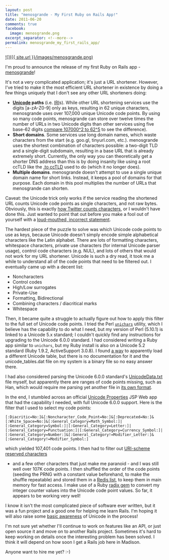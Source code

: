 ```yaml
---
layout: post
title: "menosgrande - My First Ruby on Rails App!"
date: 2011-06-20
comments: true
facebook:
  image: menosgrande.png
excerpt_separator: <!--more-->
permalink: menosgrande_my_first_rails_app/
---
```


[Unicode]: http://unicode.org/standard/WhatIsUnicode.html

[![]({{ site.url }}/images/menosgrande.png)](http://menosgrande.org)

I'm proud to announce the release of my first Ruby on Rails app -
[menosgrande](http://menosgrande.org)!

It's not a very complicated application; it's just a URL shortener.  However,
I've tried to make it the most efficient URL shortener in existence by doing
a few things uniquely that I don't see any other URL shorteners doing:

<!--more-->

* **[Unicode][] paths** (i.e. [IRI](http://tools.ietf.org/html/rfc3987)s).
  While other URL shortening services use the digits [a-zA-Z0-9] only as keys,
  resulting in 62 unique characters, menosgrande uses over 107,000 unique
  Unicode code points. By using so many code points, menosgrande can store
  over twelve times the number of URLs in two Unicode digits than other
  services using five base-62 digits
  [compare 107000^2 to 62^5](http://www.google.com/search?q=107000^2%2F62^5)
  to see the difference).
* **Short domains**. Some services use long domain names,
  which waste characters from the start (e.g. goo.gl, tinyurl.com, etc.).
  menosgrande uses the shortest combination of characters possible: a two-digit
  TLD and a single-digit subdomain, resulting in a base URL that is already
  extremely short.  Currently, the only way you can theoretically get a shorter
  DNS address than this is by doing insanity like using a root ccTLD like the
  <a href="http://news.ycombinator.com/item?id=974111">.to ccTLD</a> used to do
  (which it no longer does).
* **Multiple domains**. menosgrande doesn't attempt to use a single unique
  domain name for short links. Instead, it keeps a pool of domains for that
  purpose. Each domain in this pool multiplies the number of URLs that
  menosgrande can shorten.

Caveat: the Unicode trick only works if the service reading the shortened URL
counts Unicode code points as single characters, and not raw bytes.  Obviously,
this is exactly [how Twitter counts characters](http://dev.twitter.com/pages/counting_characters),
or I wouldn't have done this.  Just wanted to
point that out before you make a fool out of yourself with a
[loud-mouthed, incorrect statement](http://stackoverflow.com/questions/6246651/generate-uri-friendly-unicode-code-points-from-integer-counter/6246651/#comment-7441733).

The hardest piece of the puzzle to solve was which Unicode code points to use
as keys, because Unicode doesn't simply encode simple alphabetical characters
like the Latin alphabet.  There are lots of formatting characters, whitespace
characters, private use characters (for internal Unicode parser usage), control
code characters (e.g. NUL), and lots of others that would not work for my URL
shortener.  Unicode is such a dry read, it took me a while to understand all of
the code points that need to be filtered out.  I eventually came up with a
decent list:

*  Noncharacters
*  Control codes
*  High/Low surrogates
*  Private-Use
*  Formatting, Bidirectional
*  Combining characters / diacritical marks
*  Whitespace

Then, it became quite a struggle to actually figure out how to apply this
filter to the full set of Unicode code points.  I tried the Perl <code><a
href="http://98.245.82.12/tcpc/scripts/unichars">unichars</a></code> utility,
which I believe has the capability to do what I need, but my version of Perl
(5.10.1) is linked to a Unicode 5.x standard; I couldn't quickly find any
instructions for upgrading to the Unicode 6.0.0 standard. I had considered
writing a Ruby app similar to <code>unichars</code>, but my Ruby install is
also on a Unicode 5.2 standard (Ruby 1.9.2, ActiveSupport 3.0.8). I found
[a way](http://rubydoc.info/gems/activesupport/3.0.8/ActiveSupport/Multibyte/Unicode/UnicodeDatabase#load-instance_method)
to apparently load a different Unicode table, but there is no
documentation for it and the unicode_tables.dat file on my system is a binary
file so no easy answer there.

I had also considered parsing the Unicode 6.0.0 standard's <a
href="http://www.unicode.org/Public/6.0.0/ucd/UnicodeData.txt">UnicodeData.txt</a>
file myself, but apparently there are ranges of code points missing, such as
Han, which would require me parsing yet another file in <a
href="http://www.unicode.org/reports/tr38/">its own format</a>.

In the end, I stumbled across an official <a
href="http://unicode.org/cldr/utility/properties.html">Unicode Properties</a>
JSP Web app that had the capability I needed, with full Unicode 6.0.0 support.
Here is the filter that I used to select my code points:

```
[:Diacritic=No:]&[:Noncharacter_Code_Point=No:]&[:Deprecated=No:]&[:White_Space=No:]&[:General_Category=Math_Symbol:]|[:General_Category=Symbol:]|[:General_Category=Letter:]|[:General_Category=Punctuation:]|[:General_Category=Currency_Symbol:]|[:General_Category=Number:]&[:General_Category!=Modifier_Letter:]&[:General_Category!=Modifier_Symbol:]
```

which yielded 107,401 code points.  I then had to filter out
[URI-scheme reserved characters](http://tools.ietf.org/html/rfc3986#section-2.2)
- and a few other characters that just make me paranoid - and I
was still well over 107K code points.  I then shuffled the order of the code
points (seeding the PRNG with a constant value beforehand, to make the shuffle
repeatable) and stored them in a <a
href="http://redis.io/topics/data-types">Redis list</a>, to keep them in main
memory for fast access.  I make use of a Ruby <a
href="http://rubyworks.github.com/radix/">radix gem</a> to convert my integer
counter values into the Unicode code point values.  So far, it appears to be
working very well!

I know it isn't the most complicated piece of software ever written, but it was
a fun project and a good one for helping me learn Rails.  I'm hoping it will
also raise some <a
href="http://www.joelonsoftware.com/articles/Unicode.html">basic awareness</a>
of Unicode in the process!

I'm not sure yet whether I'll continue to work on features like an API, or just
open source it and move on to another Rails project. Sometimes it's hard to
keep working on details once the interesting problem has been solved. I think
it will depend on how soon I get a Rails job here in Madison.

Anyone want to hire me yet? :-)

